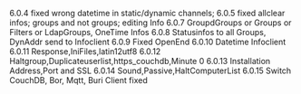 6.0.4 fixed wrong datetime in static/dynamic channels;
6.0.5 fixed allclear infos; groups and not groups; editing Info
6.0.7 GroupdGroups or Groups or Filters or LdapGroups, OneTime Infos
6.0.8 Statusinfos to all Groups, DynAddr send to Infoclient
6.0.9 Fixed OpenEnd
6.0.10 Datetime Infoclient
6.0.11 Response,IniFiles,latin12utf8
6.0.12 Haltgroup,Duplicateuserlist,https_couchdb,Minute 0
6.0.13 Installation Address,Port and SSL
6.0.14 Sound,Passive,HaltComputerList
6.0.15 Switch CouchDB, Bor, Mqtt, Buri Client fixed